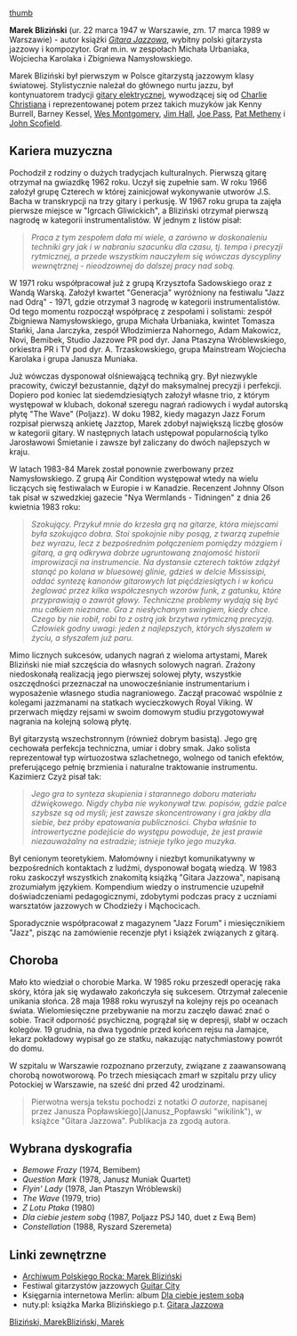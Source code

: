 [thumb](grafika:MarekBlizinski.jpg "wikilink")

**Marek Bliziński** (ur. 22 marca 1947 w Warszawie, zm. 17 marca 1989 w
Warszawie) - autor książki *[Gitara Jazzowa](Spis_treści "wikilink")*,
wybitny polski gitarzysta jazzowy i kompozytor. Grał m.in. w zespołach
Michała Urbaniaka, Wojciecha Karolaka i Zbigniewa Namysłowskiego.

Marek Bliziński był pierwszym w Polsce gitarzystą jazzowym klasy
światowej. Stylistycznie należał do głównego nurtu jazzu, był
kontynuatorem tradycji [gitary
elektrycznej](Gitara_elektryczna "wikilink"), wywodzącej się od [Charlie
Christiana](Charlie_Christian "wikilink") i reprezentowanej potem przez
takich muzyków jak Kenny Burrell, Barney Kessel, [Wes
Montgomery](Wes_Montgomery "wikilink"), [Jim Hall](Jim_Hall "wikilink"),
[Joe Pass](Joe_Pass "wikilink"), [Pat Metheny](Pat_Metheny "wikilink") i
[John Scofield](John_Scofield "wikilink").

## Kariera muzyczna

Pochodził z rodziny o dużych tradycjach kulturalnych. Pierwszą gitarę
otrzymał na gwiazdkę 1962 roku. Uczył się zupełnie sam. W roku 1966
założył grupę Czterech w której zainicjował wykonywanie utworów J.S.
Bacha w transkrypcji na trzy gitary i perkusję. W 1967 roku grupa ta
zajęła pierwsze miejsce w "Igrcach Gliwickich", a Bliziński otrzymał
pierwszą nagrodę w kategorii instrumentalistów. W jednym z listów pisał:

> *Praca z tym zespołem dała mi wiele, a zarówno w doskonaleniu techniki
> gry jak i w nabraniu szacunku dla czasu, tj. tempa i precyzji
> rytmicznej, a przede wszystkim nauczyłem się wówczas dyscypliny
> wewnętrznej - nieodzownej do dalszej pracy nad sobą.*

W 1971 roku współpracował już z grupą Krzysztofa Sadowskiego oraz z
Wandą Warską. Założył kwartet "Generacja" wyróżniony na festiwalu "Jazz
nad Odrą" - 1971, gdzie otrzymał 3 nagrodę w kategorii
instrumentalistów. Od tego momentu rozpoczął współpracę z zespołami i
solistami: zespół Zbigniewa Namysłowskiego, grupa Michała Urbaniaka,
kwintet Tomasza Stańki, Jana Jarczyka, zespół Włodzimierza Nahornego,
Adam Makowicz, Novi, Bemibek, Studio Jazzowe PR pod dyr. Jana Ptaszyna
Wróblewskiego, orkiestra PR i TV pod dyr. A. Trzaskowskiego, grupa
Mainstream Wojciecha Karolaka i grupa Janusza Muniaka.

Już wówczas dysponował olśniewającą techniką gry. Był niezwykle
pracowity, ćwiczył bezustannie, dążył do maksymalnej precyzji i
perfekcji. Dopiero pod koniec lat siedemdziesiątych założył własne trio,
z którym występował w klubach, dokonał szeregu nagrań radiowych i wydał
autorską płytę "The Wave" (Poljazz). W doku 1982, kiedy magazyn Jazz
Forum rozpisał pierwszą ankietę Jazztop, Marek zdobył największą liczbę
głosów w kategorii gitary. W następnych latach ustępował popularnością
tylko Jarosławowi Śmietanie i zawsze był zaliczany do dwóch najlepszych
w kraju.

W latach 1983-84 Marek został ponownie zwerbowany przez Namysłowskiego.
Z grupą Air Condition występował wtedy na wielu liczących się
festiwalach w Europie i w Kanadzie. Recenzent Johnny Olson tak pisał w
szwedzkiej gazecie "Nya Wermlands - Tidningen" z dnia 26 kwietnia 1983
roku:

> *Szokujący. Przykuł mnie do krzesła grą na gitarze, która miejscami
> była szokująco dobra. Stoi spokojnie niby posąg, z twarzą zupełnie
> bez wyrazu, lecz z bezpośrednim połączeniem pomiędzy mózgiem i gitarą,
> a grą odkrywa dobrze ugruntowaną znajomość historii improwizacji na
> instrumencie. Na dystansie czterech taktów zdążył stanąć po kolana w
> bluesowej glinie, gdzieś w delcie Mississipi, oddać syntezę kanonów
> gitarowych lat pięćdziesiątych i w końcu żeglować przez kilka
> współczesnych wzorów funk, z gatunku, które przyprawiają o zawrót
> głowy. Techniczne problemy wydają się być mu całkiem nieznane. Gra z
> niesłychanym swingiem, kiedy chce. Czego by nie robił, robi to z ostrą
> jak brzytwa rytmiczną precyzją. Człowiek godny uwagi: jeden z
> najlepszych, których słyszałem w życiu, a słyszałem już paru.*

Mimo licznych sukcesów, udanych nagrań z wieloma artystami, Marek
Bliziński nie miał szczęścia do własnych solowych nagrań. Zrażony
niedoskonałą realizacją jego pierwszej solowej płyty, wszystkie
oszczędności przeznaczał na unowocześnianie instrumentarium i
wyposażenie własnego studia nagraniowego. Zaczął pracować wspólnie z
kolegami jazzmanami na statkach wycieczkowych Royal Viking. W przerwach
między rejsami w swoim domowym studiu przygotowywał nagrania na kolejną
solową płytę.

Był gitarzystą wszechstronnym (również dobrym basistą). Jego grę
cechowała perfekcja techniczna, umiar i dobry smak. Jako solista
reprezentował typ wirtuozostwa szlachetnego, wolnego od tanich efektów,
preferującego pełnię brzmienia i naturalne traktowanie instrumentu.
Kazimierz Czyż pisał tak:

> *Jego gra to synteza skupienia i starannego doboru materiału
> dźwiękowego. Nigdy chyba nie wykonywał tzw. popisów, gdzie palce
> szybsze są od myśli; jest zawsze skoncentrowany i gra jakby dla
> siebie, bez próby epatowania publiczności. Chyba właśnie to
> introwertyczne podejście do występu powoduje, że jest prawie
> niezauważalny na estradzie; istnieje tylko jego muzyka.*

Był cenionym teoretykiem. Małomówny i niezbyt komunikatywny w
bezpośrednich kontaktach z ludźmi, dysponował bogatą wiedzą. W 1983
roku zaskoczył wszystkich znakomitą książką "Gitara Jazzowa", napisaną
zrozumiałym językiem. Kompendium wiedzy o instrumencie uzupełnił
doświadczeniami pedagogicznymi, zdobytymi podczas pracy z uczniami
warsztatów jazzowych w Chodzieży i Mąchocicach.

Sporadycznie współpracował z magazynem "Jazz Forum" i miesięcznikiem
"Jazz", pisząc na zamówienie recenzje płyt i książek związanych z
gitarą.

## Choroba

Mało kto wiedział o chorobie Marka. W 1985 roku przeszedł operację raka
skóry, która jak się wydawało zakończyła się sukcesem. Otrzymał
zalecenie unikania słońca. 28 maja 1988 roku wyruszył na kolejny rejs po
oceanach świata. Wielomiesięczne przebywanie na morzu zaczęło dawać znać
o sobie. Tracił odporność psychiczną, pogrążał się w depresji, słabł w
oczach kolegów. 19 grudnia, na dwa tygodnie przed końcem rejsu na
Jamajce, lekarz pokładowy wypisał go ze statku, nakazując natychmiastowy
powrót do domu.

W szpitalu w Warszawie rozpoznano przerzuty, związane z zaawansowaną
chorobą nowotworową. Po trzech miesiącach zmarł w szpitalu przy ulicy
Potockiej w Warszawie, na sześć dni przed 42 urodzinami.

> Pierwotna wersja tekstu pochodzi z notatki *O autorze*, napisanej przez
> Janusza Popławskiego](Janusz_Popławski "wikilink"), w książce "Gitara
> Jazzowa". Publikacja za zgodą autora.

## Wybrana dyskografia

  - *Bemowe Frazy* (1974, Bemibem)
  - *Question Mark* (1978, Janusz Muniak Quartet)
  - *Flyin' Lady* (1978, Jan Ptaszyn Wróblewski)
  - *The Wave* (1979, trio)
  - *Z Lotu Ptaka* (1980)
  - *Dla ciebie jestem sobą* (1987, Poljazz PSJ 140, duet z Ewą Bem)
  - *Constellation* (1988, Ryszard Szeremeta)

## Linki zewnętrzne

  - [Archiwum Polskiego Rocka: Marek
    Bliziński](http://www.archiwumrocka.art.pl/132,muzyk.html)
  - Festiwal gitarzystów jazzowych [Guitar
    City](http://www.guitarcity.net)
  - Księgarnia internetowa Merlin: album [Dla ciebie jestem
    sobą](http://www.merlin.com.pl/frontend/towar/193070)
  - nuty.pl: książka Marka Blizińskiego p.t. [Gitara
    Jazzowa](http://nuty.pl/autorzy/autor-blizinski_marek.htm)

[Bliziński, Marek](Kategoria:Gitarzyści_jazzowi "wikilink")[Bliziński, Marek](Kategoria:Gitarzyści_jazzowi "wikilink")

